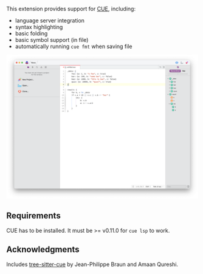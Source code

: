 This extension provides support for [CUE](https://cuelang.org), including:

* language server integration
* syntax highlighting
* basic folding
* basic symbol support (in file)
* automatically running `cue fmt` when saving file

![](https://raw.githubusercontent.com/mxey/CUE.novaextension/main/Screenshot.png)

## Requirements

CUE has to be installed.
It must be >= v0.11.0 for `cue lsp` to work.

## Acknowledgments

Includes [tree-sitter-cue](https://github.com/eonpatapon/tree-sitter-cue) by Jean-Philippe Braun and Amaan Qureshi.


